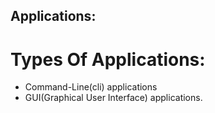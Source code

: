## Applications:

# **Types Of Applications**:
- Command-Line(cli) applications
- GUI(Graphical User Interface) applications.
